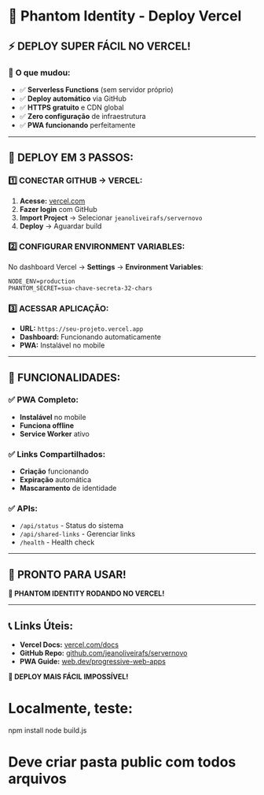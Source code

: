 # 🚀 Phantom Identity - Deploy Vercel

## ⚡ **DEPLOY SUPER FÁCIL NO VERCEL!**

### 🎯 **O que mudou:**
- ✅ **Serverless Functions** (sem servidor próprio)
- ✅ **Deploy automático** via GitHub
- ✅ **HTTPS gratuito** e CDN global
- ✅ **Zero configuração** de infraestrutura
- ✅ **PWA funcionando** perfeitamente

---

## 🚀 **DEPLOY EM 3 PASSOS:**

### **1️⃣ CONECTAR GITHUB → VERCEL:**
1. **Acesse:** [vercel.com](https://vercel.com)
2. **Fazer login** com GitHub
3. **Import Project** → Selecionar `jeanoliveirafs/servernovo`
4. **Deploy** → Aguardar build

### **2️⃣ CONFIGURAR ENVIRONMENT VARIABLES:**
No dashboard Vercel → **Settings** → **Environment Variables**:

```env
NODE_ENV=production
PHANTOM_SECRET=sua-chave-secreta-32-chars
```

### **3️⃣ ACESSAR APLICAÇÃO:**
- **URL:** `https://seu-projeto.vercel.app`
- **Dashboard:** Funcionando automaticamente
- **PWA:** Instalável no mobile

---

## 🌟 **FUNCIONALIDADES:**

### **✅ PWA Completo:**
- **Instalável** no mobile
- **Funciona offline**
- **Service Worker** ativo

### **✅ Links Compartilhados:**
- **Criação** funcionando
- **Expiração** automática
- **Mascaramento** de identidade

### **✅ APIs:**
- `/api/status` - Status do sistema
- `/api/shared-links` - Gerenciar links
- `/health` - Health check

---

## 🎉 **PRONTO PARA USAR!**

**🚀 PHANTOM IDENTITY RODANDO NO VERCEL!**

---

## 📞 **Links Úteis:**
- **Vercel Docs:** [vercel.com/docs](https://vercel.com/docs)
- **GitHub Repo:** [github.com/jeanoliveirafs/servernovo](https://github.com/jeanoliveirafs/servernovo)
- **PWA Guide:** [web.dev/progressive-web-apps](https://web.dev/progressive-web-apps)

**🎯 DEPLOY MAIS FÁCIL IMPOSSÍVEL!**

# Localmente, teste:
npm install
node build.js
# Deve criar pasta public com todos arquivos 